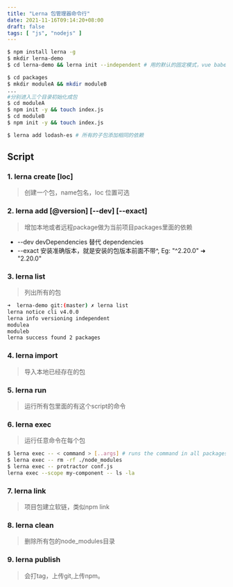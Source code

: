 ```yaml
---
title: "Lerna 包管理器命令行"
date: 2021-11-16T09:14:20+08:00
draft: false
tags: [ "js", "nodejs" ]
---
```


```bash
$ npm install lerna -g
$ mkdir lerna-demo
$ cd lerna-demo && lerna init --independent # 用的默认的固定模式，vue babel等都是这个

$ cd packages
$ mkdir moduleA && mkdir moduleB
...
#分别进入三个目录初始化成包
$ cd moduleA
$ npm init -y && touch index.js
$ cd moduleB
$ npm init -y && touch index.js

$ lerna add lodash-es # 所有的子包添加相同的依赖
```

## Script

### 1. lerna create <name> [loc]

> 创建一个包，name包名，loc 位置可选


### 2. lerna add <package>[@version] [--dev] [--exact]

> 增加本地或者远程package做为当前项目packages里面的依赖

- --dev devDependencies 替代 dependencies
- --exact 安装准确版本，就是安装的包版本前面不带^, Eg: "^2.20.0" ➜ "2.20.0"

### 3. lerna list
> 列出所有的包

```sh
➜  lerna-demo git:(master) ✗ lerna list
lerna notice cli v4.0.0
lerna info versioning independent
modulea
moduleb
lerna success found 2 packages
```

### 4. lerna import
> 导入本地已经存在的包

### 5. lerna run
> 运行所有包里面的有这个script的命令

### 6. lerna exec

> 运行任意命令在每个包

```sh
$ lerna exec -- < command > [..args] # runs the command in all packages
$ lerna exec -- rm -rf ./node_modules
$ lerna exec -- protractor conf.js
lerna exec --scope my-component -- ls -la
```

### 7. lerna link
> 项目包建立软链，类似npm link

### 8. lerna clean
> 删除所有包的node_modules目录

### 9. lerna publish

> 会打tag，上传git,上传npm。